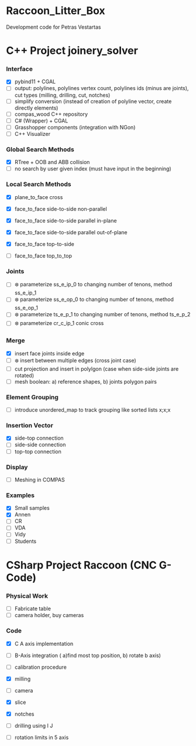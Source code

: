 # Raccoon_Litter_Box
Development code for Petras Vestartas

# C++ Project joinery_solver

### Interface
- [x] pybind11 + CGAL
- [ ] output: polylines, polylines vertex count, polylines ids (minus are joints), cut types (milling, drilling, cut, notches)
- [ ] simplify conversion (instead of creation of polyline vector, create directly elements)
- [ ] compas_wood C++ repository
- [ ] C# (Wrapper) + CGAL
- [ ] Grasshopper components (integration with NGon)
- [ ] C++ Visualizer

### Global Search Methods
- [x] RTree + OOB and ABB collision
- [ ] no search by user given index (must have input in the beginning)

### Local Search Methods
- [x] plane_to_face cross
- [x] face_to_face side-to-side non-parallel
- [x] face_to_face side-to-side parallel in-plane
- [x] face_to_face side-to-side parallel out-of-plane
- [x] face_to_face top-to-side 
- [ ] face_to_face top_to_top 


### Joints
- [ ] :snowflake: parameterize ss_e_ip_0 to changing number of tenons, method ss_e_ip_1
- [ ] :snowflake: parameterize ss_e_op_0 to changing number of tenons, method ss_e_op_1
- [ ] :snowflake: parameterize ts_e_p_1 to changing number of tenons, method ts_e_p_2
- [ ] :snowflake: parameterize cr_c_ip_1 conic cross 

### Merge
- [x] insert face joints inside edge
- [ ] :snowflake: insert between multiple edges (cross joint case)
- [ ] cut projection and insert in polylgon (case when side-side joints are rotated)
- [ ] mesh boolean: a) reference shapes, b) joints polygon pairs

### Element Grouping
- [ ] introduce unordered_map to track grouping like sorted lists x;x;x

### Insertion Vector
- [x] side-top connection
- [ ] side-side connection
- [ ] top-top connection

### Display
- [ ] Meshing in COMPAS

### Examples
- [x] Small samples
- [x] Annen
- [ ] CR
- [ ] VDA
- [ ] Vidy
- [ ] Students

# CSharp Project Raccoon (CNC G-Code)

### Physical Work
- [ ] Fabricate table
- [ ] camera holder, buy cameras

### Code
- [x] C A axis implementation
- [ ] B-Axis integration ( a)find most top position, b) rotate b axis)
- [ ] calibration procedure
- [x] milling
- [ ] camera
- [x] slice
- [x] notches 
- [ ] drilling using I J  
- [ ] rotation limits in 5 axis


